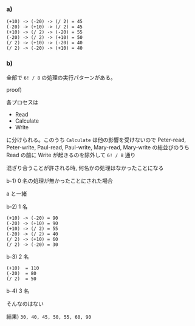 ### a)

```
(+10) -> (-20) -> (/ 2) = 45
(-20) -> (+10) -> (/ 2) = 45
(+10) -> (/ 2) -> (-20) = 55
(-20) -> (/ 2) -> (+10) = 50
(/ 2) -> (+10) -> (-20) = 40
(/ 2) -> (-20) -> (+10) = 40
```

### b)

全部で `6! / 8` の処理の実行パターンがある。

proof)

各プロセスは

* Read
* Calculate
* Write

に分けられる。このうち `Calculate` は他の影響を受けないので
Peter-read, Peter-write, Paul-read, Paul-write, Mary-read, Mary-write の総並びのうち Read の前に Write が起きるのを除外して `6! / 8` 通り

混ざり合うことが許される時, 何名かの処理はなかったことになる

b-1) 0 名の処理が無かったことにされた場合

a と一緒

b-2) 1 名

```
(+10) -> (-20) = 90
(-20) -> (+10) = 90
(+10) -> (/ 2) = 55
(-20) -> (/ 2) = 40
(/ 2) -> (+10) = 60
(/ 2) -> (-20) = 30
```

b-3) 2 名

```
(+10)  = 110
(-20)  = 80
(/ 2)  = 50
```

b-4) 3 名

そんなのはない


結果) `30, 40, 45, 50, 55, 60, 90`
